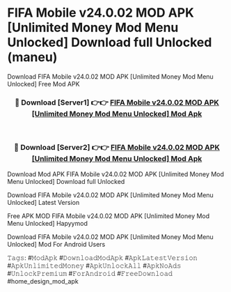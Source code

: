 # FIFA Mobile v24.0.02 MOD APK [Unlimited Money Mod Menu Unlocked] Download full Unlocked (maneu)
Download FIFA Mobile v24.0.02 MOD APK [Unlimited Money Mod Menu Unlocked] Free Mod APK

<div align="center">
<h3>🔴 Download [Server1] 👉👉 <a href="https://apkcomod.com?title=FIFA_Mobile_v24.0.02_MOD_APK_[Unlimited_Money_Mod_Menu_Unlocked]">FIFA Mobile v24.0.02 MOD APK [Unlimited Money Mod Menu Unlocked] Mod Apk</a></h3><br>

<h3>🔴 Download [Server2] 👉👉 <a href="https://apkcomod.com?title=FIFA_Mobile_v24.0.02_MOD_APK_[Unlimited_Money_Mod_Menu_Unlocked]">FIFA Mobile v24.0.02 MOD APK [Unlimited Money Mod Menu Unlocked] Mod Apk</a></h3>
</div>


Download Mod APK FIFA Mobile v24.0.02 MOD APK [Unlimited Money Mod Menu Unlocked] Download full Unlocked

Download FIFA Mobile v24.0.02 MOD APK [Unlimited Money Mod Menu Unlocked] Latest Version

Free APK MOD FIFA Mobile v24.0.02 MOD APK [Unlimited Money Mod Menu Unlocked] Hapyymod

Download FIFA Mobile v24.0.02 MOD APK [Unlimited Money Mod Menu Unlocked] Mod For Android Users

𝚃𝚊𝚐𝚜: #𝙼𝚘𝚍𝙰𝚙𝚔 #𝙳𝚘𝚠𝚗𝚕𝚘𝚊𝚍𝙼𝚘𝚍𝙰𝚙𝚔 #𝙰𝚙𝚔𝙻𝚊𝚝𝚎𝚜𝚝𝚅𝚎𝚛𝚜𝚒𝚘𝚗 #𝙰𝚙𝚔𝚄𝚗𝚕𝚒𝚖𝚒𝚝𝚎𝚍𝙼𝚘𝚗𝚎𝚢 #𝙰𝚙𝚔𝚄𝚗𝚕𝚘𝚌𝚔𝙰𝚕𝚕 #𝙰𝚙𝚔𝙽𝚘𝙰𝚍𝚜 #𝚄𝚗𝚕𝚘𝚌𝚔𝙿𝚛𝚎𝚖𝚒𝚞𝚖 #𝙵𝚘𝚛𝙰𝚗𝚍𝚛𝚘𝚒𝚍 #𝙵𝚛𝚎𝚎𝙳𝚘𝚠𝚗𝚕𝚘𝚊𝚍 #home_design_mod_apk